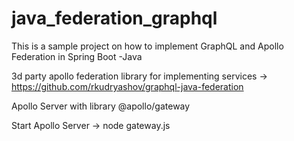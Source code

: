 # java_federation_graphql
This is a sample project on how to implement GraphQL and Apollo Federation in Spring Boot -Java

3d party apollo federation library for implementing services -> https://github.com/rkudryashov/graphql-java-federation 

Apollo Server with library @apollo/gateway

Start Apollo Server -> 
  node gateway.js
